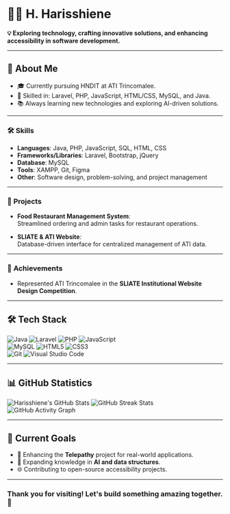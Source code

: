 # 👩‍💻 H. Harisshiene

**💡 Exploring technology, crafting innovative solutions, and enhancing accessibility in software development.**

---

## 🚀 About Me
- 🎓 Currently pursuing HNDIT at ATI Trincomalee.
- 🔧 Skilled in: Laravel, PHP, JavaScript, HTML/CSS, MySQL, and Java.
- 📚 Always learning new technologies and exploring AI-driven solutions.

---
### 🛠️ **Skills**
- **Languages**: Java, PHP, JavaScript, SQL, HTML, CSS
- **Frameworks/Libraries**: Laravel, Bootstrap, jQuery
- **Database**: MySQL
- **Tools**: XAMPP, Git, Figma
- **Other**: Software design, problem-solving, and project management

---

### 💼 **Projects**
  
- **Food Restaurant Management System**:  
  Streamlined ordering and admin tasks for restaurant operations.

- **SLIATE & ATI Website**:  
  Database-driven interface for centralized management of ATI data.

---

### 🌟 **Achievements**
- Represented ATI Trincomalee in the **SLIATE Institutional Website Design Competition**.

---

## 🛠️ Tech Stack
![Java](https://img.shields.io/badge/-Java-007396?style=flat&logo=java&logoColor=white)
![Laravel](https://img.shields.io/badge/-Laravel-FF2D20?style=flat&logo=laravel&logoColor=white)
![PHP](https://img.shields.io/badge/-PHP-777BB4?style=flat&logo=php&logoColor=white)
![JavaScript](https://img.shields.io/badge/-JavaScript-F7DF1E?style=flat&logo=javascript&logoColor=black)  
![MySQL](https://img.shields.io/badge/-MySQL-4479A1?style=flat&logo=mysql&logoColor=white)
![HTML5](https://img.shields.io/badge/-HTML5-E34F26?style=flat&logo=html5&logoColor=white)
![CSS3](https://img.shields.io/badge/-CSS3-1572B6?style=flat&logo=css3&logoColor=white)  
![Git](https://img.shields.io/badge/-Git-F05032?style=flat&logo=git&logoColor=white)
![Visual Studio Code](https://img.shields.io/badge/-VS_Code-0078D4?style=flat&logo=visual-studio-code&logoColor=white)

---

## 📊 GitHub Statistics

![Harisshiene's GitHub Stats](https://github-readme-stats.vercel.app/api?username=Harisshienee&show_icons=true&theme=radical) 
![GitHub Streak Stats](https://streak-stats.demolab.com/?user=Harisshienee&theme=radical)
![GitHub Activity Graph](https://github-readme-activity-graph.vercel.app/graph?username=Harisshienee&theme=radical)

---

## 🎯 Current Goals
- 🔭 Enhancing the **Telepathy** project for real-world applications.
- 🌟 Expanding knowledge in **AI and data structures**.
- 🌐 Contributing to open-source accessibility projects.

---

### Thank you for visiting! Let's build something amazing together. 🌟
